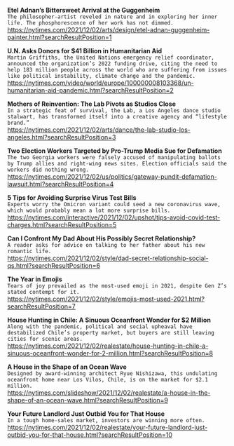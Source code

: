 **Etel Adnan’s Bittersweet Arrival at the Guggenheim**\
`The philosopher-artist reveled in nature and in exploring her inner life. The phosphorescence of her work has not dimmed.`\
https://nytimes.com/2021/12/02/arts/design/etel-adnan-guggenheim-painter.html?searchResultPosition=1

**U.N. Asks Donors for $41 Billion in Humanitarian Aid**\
`Martin Griffiths, the United Nations emergency relief coordinator, announced the organization’s 2022 funding drive, citing the need to help 183 million people across the world who are suffering from issues like political instability, climate change and the pandemic.`\
https://nytimes.com/video/world/europe/100000008103368/un-humanitarian-aid-pandemic.html?searchResultPosition=2

**Mothers of Reinvention: The Lab Pivots as Studios Close**\
`In a strategic feat of survival, the Lab, a Los Angeles dance studio stalwart, has transformed itself into a creative agency and “lifestyle brand.”`\
https://nytimes.com/2021/12/02/arts/dance/the-lab-studio-los-angeles.html?searchResultPosition=3

**Two Election Workers Targeted by Pro-Trump Media Sue for Defamation**\
`The two Georgia workers were falsely accused of manipulating ballots by Trump allies and right-wing news sites. Election officials said the workers did nothing wrong.`\
https://nytimes.com/2021/12/02/us/politics/gateway-pundit-defamation-lawsuit.html?searchResultPosition=4

**5 Tips for Avoiding Surprise Virus Test Bills**\
`Experts worry the Omicron variant could seed a new coronavirus wave, which would probably mean a lot more surprise bills.`\
https://nytimes.com/interactive/2021/12/02/upshot/tips-avoid-covid-test-charges.html?searchResultPosition=5

**Can I Confront My Dad About His Possibly Secret Relationship?**\
`A reader asks for advice on talking to her father about his new romantic life.`\
https://nytimes.com/2021/12/02/style/dad-secret-relationship-social-qs.html?searchResultPosition=6

**The Year in Emojis**\
`Tears of joy prevailed as the most-used emoji in 2021, despite Gen Z’s stated contempt for it.`\
https://nytimes.com/2021/12/02/style/emojis-most-used-2021.html?searchResultPosition=7

**House Hunting in Chile: A Sinuous Oceanfront Wonder for $2 Million**\
`Along with the pandemic, political and social upheaval have destabilized Chile’s property market, but buyers are still leaving cities for scenic areas.`\
https://nytimes.com/2021/12/02/realestate/house-hunting-in-chile-a-sinuous-oceanfront-wonder-for-2-million.html?searchResultPosition=8

**A House in the Shape of an Ocean Wave**\
`Designed by award-winning architect Ryue Nishizawa, this undulating oceanfront home near Los Vilos, Chile, is on the market for $2.1 million.`\
https://nytimes.com/slideshow/2021/12/02/realestate/a-house-in-the-shape-of-an-ocean-wave.html?searchResultPosition=9

**Your Future Landlord Just Outbid You for That House**\
`In a tough home-sales market, investors are winning more often.`\
https://nytimes.com/2021/12/02/realestate/your-future-landlord-just-outbid-you-for-that-house.html?searchResultPosition=10

